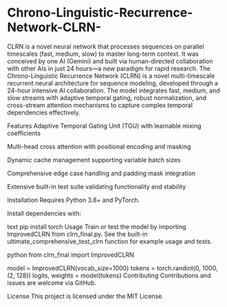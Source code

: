 # Chrono-Linguistic-Recurrence-Network-CLRN-
CLRN is a novel neural network that processes sequences on parallel timescales (fast, medium, slow) to master long-term context. It was conceived by one AI (Gemini) and built via human-directed collaboration with other AIs in just 24 hours—a new paradigm for rapid research.
The Chrono-Linguistic Recurrence Network (CLRN) is a novel multi-timescale recurrent neural architecture for sequence modeling, developed through a 24-hour intensive AI collaboration. The model integrates fast, medium, and slow streams with adaptive temporal gating, robust normalization, and cross-stream attention mechanisms to capture complex temporal dependencies effectively.

Features
Adaptive Temporal Gating Unit (TGU) with learnable mixing coefficients

Multi-head cross attention with positional encoding and masking

Dynamic cache management supporting variable batch sizes

Comprehensive edge case handling and padding mask integration

Extensive built-in test suite validating functionality and stability

Installation
Requires Python 3.8+ and PyTorch.

Install dependencies with:

text
pip install torch
Usage
Train or test the model by importing ImprovedCLRN from clrn_final.py. See the built-in ultimate_comprehensive_test_clrn function for example usage and tests.

python
from clrn_final import ImprovedCLRN

model = ImprovedCLRN(vocab_size=1000)
tokens = torch.randint(0, 1000, (2, 128))
logits, weights = model(tokens)
Contributing
Contributions and issues are welcome via GitHub.

License
This project is licensed under the MIT License.
